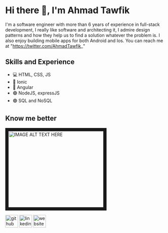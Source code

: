# Hi there 👋, I'm Ahmad Tawfik
I'm a software engineer with more than 6 years of experience in full-stack development, I really like software and architecting it, I admire design patterns and how they help us to find a solution whatever the problem is. I also enjoy building mobile apps for both Android and Ios. You can reach me at "https://twitter.com/AhmadTawfik_"

## Skills and Experience
* 💻 HTML, CSS, JS
* 📱 Ionic
* 🔴 Angular
* 🟢 NodeJS, expressJS
* 🟣 SQL and NoSQL

## Know me better

<a href="https://www.youtube.com/watch?v=Q-CH-64vZuE" target="_blank"><img src="http://img.youtube.com/vi/Q-CH-64vZuE/0.jpg" 
alt="IMAGE ALT TEXT HERE" width="300" height="240" border="10" /></a>


[<img src='https://cdn.jsdelivr.net/npm/simple-icons@3.0.1/icons/github.svg' alt='github' height='40'>](https://github.com/Ahmadtawfik-10)  [<img src='https://cdn.jsdelivr.net/npm/simple-icons@3.0.1/icons/linkedin.svg' alt='linkedin' height='40'>](https://www.linkedin.com/in/https://www.linkedin.com/in/ahmad-tawfik-6b534b215//)  [<img src='https://cdn.jsdelivr.net/npm/simple-icons@3.0.1/icons/icloud.svg' alt='website' height='40'>](https://dev.page/ahmad-tawfik)  

